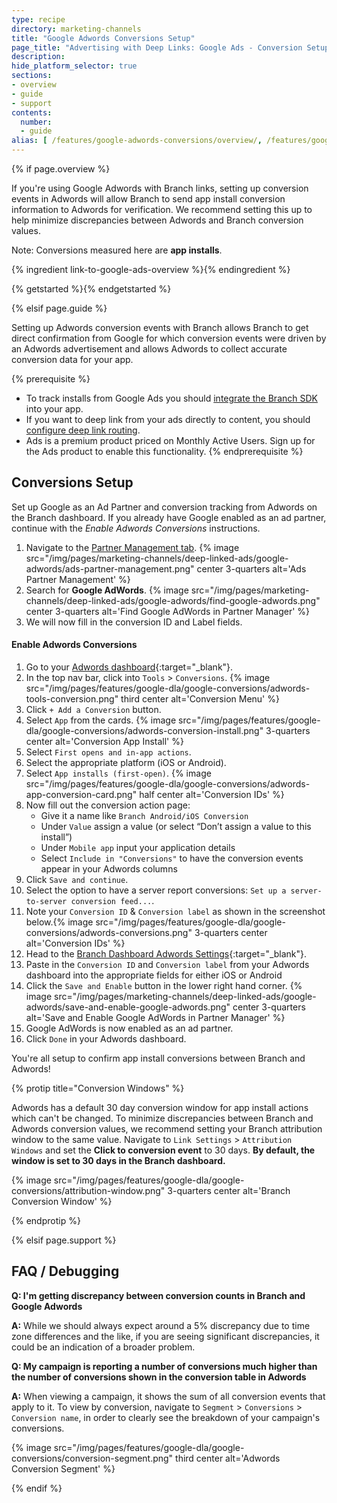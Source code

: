 ```yaml
---
type: recipe
directory: marketing-channels
title: "Google Adwords Conversions Setup"
page_title: "Advertising with Deep Links: Google Ads - Conversion Setup"
description:
hide_platform_selector: true
sections:
- overview
- guide
- support
contents:
  number:
  - guide
alias: [ /features/google-adwords-conversions/overview/, /features/google-adwords-conversions/guide/, /features/google-adwords-conversions/support/ ]
---
```


{% if page.overview %}

If you're using Google Adwords with Branch links, setting up conversion events in Adwords will allow Branch to send app install conversion information to Adwords for verification. We recommend setting this up to help minimize discrepancies between Adwords and Branch conversion values.

Note: Conversions measured here are **app installs**.

{% ingredient link-to-google-ads-overview %}{% endingredient %}

{% getstarted %}{% endgetstarted %}

{% elsif page.guide %}

Setting up Adwords conversion events with Branch allows Branch to get direct confirmation from Google for which conversion events were driven by an Adwords advertisement and allows Adwords to collect accurate conversion data for your app.

{% prerequisite %}
- To track installs from Google Ads you should [integrate the Branch SDK]({{base.url}}/getting-started/sdk-integration-guide) into your app.
- If you want to deep link from your ads directly to content, you should [configure deep link routing]({{base.url}}/getting-started/deep-link-routing).
- Ads is a premium product priced on Monthly Active Users. Sign up for the Ads product to enable this functionality.
{% endprerequisite %}

## Conversions Setup

Set up Google as an Ad Partner and conversion tracking from Adwords on the Branch dashboard. If you already have Google enabled as an ad partner, continue with the _Enable Adwords Conversions_ instructions.

1. Navigate to the [Partner Management tab](https://dashboard.branch.io/ads/partner-management).
{% image src="/img/pages/marketing-channels/deep-linked-ads/google-adwords/ads-partner-management.png" center 3-quarters alt='Ads Partner Management' %}
1. Search for **Google AdWords**.
{% image src="/img/pages/marketing-channels/deep-linked-ads/google-adwords/find-google-adwords.png" center 3-quarters alt='Find Google AdWords in Partner Manager' %}
1. We will now fill in the conversion ID and Label fields.

#### Enable Adwords Conversions

1. Go to your [Adwords dashboard](https://adwords.google.com/cm/CampaignMgmt){:target="_blank"}.
1. In the top nav bar, click into `Tools` > `Conversions`.
{% image src="/img/pages/features/google-dla/google-conversions/adwords-tools-conversion.png" third center alt='Conversion Menu' %}
1. Click `+ Add a Conversion` button.
1. Select `App` from the cards.
{% image src="/img/pages/features/google-dla/google-conversions/adwords-conversion-install.png" 3-quarters center alt='Conversion App Install' %}
1. Select `First opens and in-app actions`.
1. Select the appropriate platform (iOS or Android).
1. Select `App installs (first-open)`.
{% image src="/img/pages/features/google-dla/google-conversions/adwords-app-conversion-card.png" half center alt='Conversion IDs' %}
1. Now fill out the conversion action page:
   * Give it a name like `Branch Android/iOS Conversion`
   * Under `Value` assign a value (or select “Don’t assign a value to this install”)
   * Under `Mobile app` input your application details
   * Select `Include in "Conversions"` to have the conversion events appear in your Adwords columns
1. Click `Save and continue`.
1. Select the option to have a server report conversions: `Set up a server-to-server conversion feed...`.
1. Note your `Conversion ID` & `Conversion label` as shown in the screenshot below.{% image src="/img/pages/features/google-dla/google-conversions/adwords-conversions.png" 3-quarters center alt='Conversion IDs' %}
1. Head to the [Branch Dashboard Adwords Settings](https://dashboard.branch.io/ads/partner-management/a_google_adwords?tab=settings){:target="_blank"}.
1. Paste in the `Conversion ID` and `Conversion label` from your Adwords dashboard into the appropriate fields for either iOS or Android
1. Click the `Save and Enable` button in the lower right hand corner.
{% image src="/img/pages/marketing-channels/deep-linked-ads/google-adwords/save-and-enable-google-adwords.png" center 3-quarters alt='Save and Enable Google AdWords in Partner Manager' %}
1. Google AdWords is now enabled as an ad partner.
1. Click `Done` in your Adwords dashboard.

You're all setup to confirm app install conversions between Branch and Adwords!

{% protip title="Conversion Windows" %}

Adwords has a default 30 day conversion window for app install actions which can't be changed. To minimize discrepancies between Branch and Adwords conversion values, we recommend setting your Branch attribution window to the same value. Navigate to `Link Settings` > `Attribution Windows` and set the **Click to conversion event** to 30 days.
**By default, the window is set to 30 days in the Branch dashboard.**

{% image src="/img/pages/features/google-dla/google-conversions/attribution-window.png" 3-quarters center alt='Branch Conversion Window' %}

{% endprotip %}

{% elsif page.support %}

## FAQ / Debugging

**Q: I'm getting discrepancy between conversion counts in Branch and Google Adwords**

**A:** While we should always expect around a 5% discrepancy due to time zone differences and the like, if you are seeing significant discrepancies, it could be an indication of a broader problem.

**Q: My campaign is reporting a number of conversions much higher than the number of conversions shown in the conversion table in Adwords**

**A:** When viewing a campaign, it shows the sum of all conversion events that apply to it. To view by conversion, navigate to `Segment` > `Conversions` > `Conversion name`, in order to clearly see the breakdown of your campaign's conversions.

{% image src="/img/pages/features/google-dla/google-conversions/conversion-segment.png" third center alt='Adwords Conversion Segment' %}

{% endif %}
